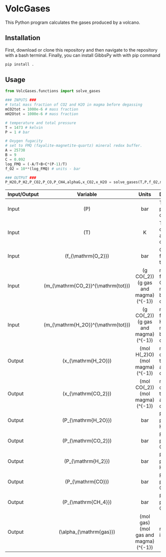 # VolcGases
This Python program calculates the gases produced by a volcano.

## Installation
First, download or clone this repository and then navigate to the repository with a bash terminal. Finally, you can install GibbsPy with with pip command
```bash
pip install .
```

## Usage
```python
from VolcGases.functions import solve_gases

### INPUTS ###
# total mass fraction of CO2 and H2O in magma before degassing
mCO2tot = 1000e-6 # mass fraction
mH2Otot = 1000e-6 # mass fraction

# temperature and total pressure
T = 1473 # kelvin
P = 1 # bar

# Oxygen fugacity
# set to FMQ (fayalite-magnetite-quartz) mineral redox buffer.
A = 25738
B = 9
C = 0.092
log_FMQ = (-A/T+B+C*(P-1)/T)
f_O2 = 10**(log_FMQ) # units - bar

### OUTPUT ###
P_H2O,P_H2,P_CO2,P_CO,P_CH4,alphaG,x_CO2,x_H2O = solve_gases(T,P,f_O2,mCO2tot,mH2Otot)
```

| Input/Output |               Variable               |                 Units                  | Definition                                            |
| :- | :----------------------------------: | :------------------------------------: | :---------------------------------------------------- |
| Input |                \(P\)                 |                  bar                   | Total pressure of degassing                           |
| Input |                \(T\)                 |                   K                    | Temperature of magma and gas of degassing             |
| Input |         \(f_{\mathrm{O_2}}\)         |                  bar                   | Oxygen fugacity of the magma                          |
| Input | \(m_{\mathrm{CO_2}}^{\mathrm{tot}}\) | (g CO\(_2\))(g gas and magma)\(^{-1}\) | mass fraction CO\(_2\) in magma before degassing      |
| Input | \(m_{\mathrm{H_2O}}^{\mathrm{tot}}\) | (g CO\(_2\))(g gas and magma)\(^{-1}\) | mass fraction H\(_2\)O in magma before degassing      |
| Output |        \(x_{\mathrm{H_2O}}\)         |  (mol H\(_2\)O) (mol magma)\(^{-1}\)   | mol fraction of H\(_2\)O in the magma after degassing |
| Output |        \(x_{\mathrm{CO_2}}\)         |  (mol CO\(_2\)) (mol magma)\(^{-1}\)   | mol fraction of CO\(_2\) in the magma after degassing |
| Output |        \(P_{\mathrm{H_2O}}\)         |                  bar                   | Partial pressure of H\(_2\)O                          |
| Output |        \(P_{\mathrm{CO_2}}\)         |                  bar                   | Partial pressure of CO\(_2\)                          |
| Output |         \(P_{\mathrm{H_2}}\)         |                  bar                   | Partial pressure of H\(_2\)                           |
| Output |         \(P_{\mathrm{CO}}\)          |                  bar                   | Partial pressure of CO                                |
| Output |        \(P_{\mathrm{CH_4}}\)         |                  bar                   | Partial pressure of CH\(_4\)                          |
| Output |      \(\alpha_{\mathrm{gas}}\)       | (mol gas)(mol gas and magma)\(^{-1}\)  | mol fraction in gas phase                             |
